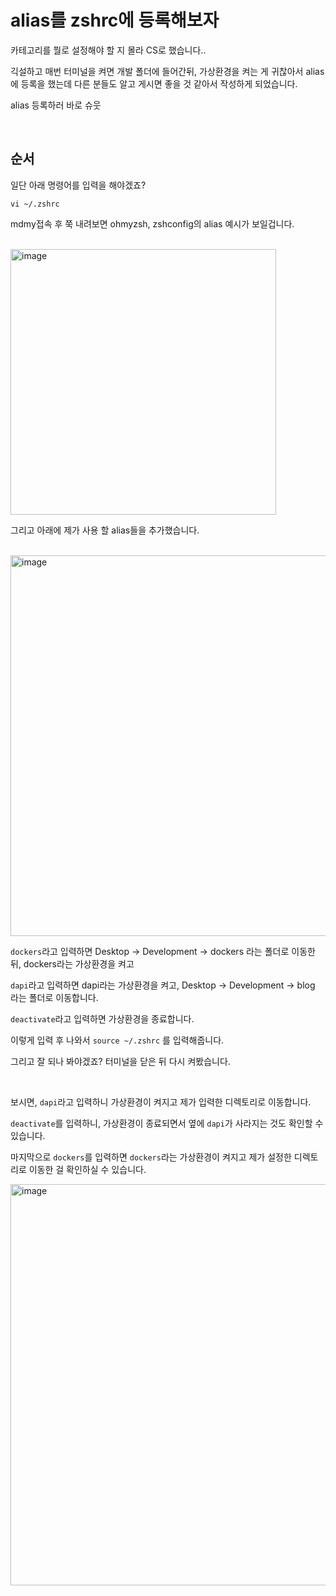 # alias를 zshrc에 등록해보자


카테고리를 뭘로 설정해야 할 지 몰라 CS로 했습니다..

긱설하고 매번 터미널을 켜면 개발 폴더에 들어간뒤, 가상환경을 켜는 게 귀찮아서 alias에 등록을 했는데 다른 분들도 알고 게시면 좋을 것 같아서 작성하게 되었습니다.

alias 등록하러 바로 슈웃

<br>

## 순서

일단 아래 명령어를 입력을 해야겠죠?

```shell
vi ~/.zshrc
```

mdmy접속 후 쭉 내려보면 ohmyzsh, zshconfig의 alias 예시가 보일겁니다.

<br>

<img width="425" alt="image" src="https://user-images.githubusercontent.com/88086271/171987824-abed4434-e647-4378-a39f-423b1801e7b3.png">

<br>

그리고 아래에 제가 사용 할 alias들을 추가했습니다.

<br>

<img width="609" alt="image" src="https://user-images.githubusercontent.com/88086271/171987869-2266043b-d417-4869-a5e6-07f8dc10eca4.png">

```dockers```라고 입력하면 Desktop -> Development -> dockers 라는 폴더로 이동한 뒤, dockers라는 가상환경을 켜고

```dapi```라고 입력하면 dapi라는 가상환경을 켜고, Desktop -> Development -> blog 라는 폴더로 이동합니다.

```deactivate```라고 입력하면 가상환경을 종료합니다.

이렇게 입력 후 나와서 ```source ~/.zshrc``` 를 입력해줍니다.

그리고 잘 되나 봐야겠죠? 터미널을 닫은 뒤 다시 켜봤습니다.

<br>

보시면, ```dapi```라고 입력하니 가상환경이 켜지고 제가 입력한 디렉토리로 이동합니다.

```deactivate```를 입력하니, 가상환경이 종료되면서 옆에 ```dapi```가 사라지는 것도 확인할 수 있습니다.

마지막으로 ```dockers```를 입력하면 ```dockers```라는 가상환경이 켜지고 제가 설정한 디렉토리로 이동한 걸 확인하실 수 있습니다.

<img width="642" alt="image" src="https://user-images.githubusercontent.com/88086271/171987970-06c9281d-971d-4e50-83bf-8f60f94ba214.png">


